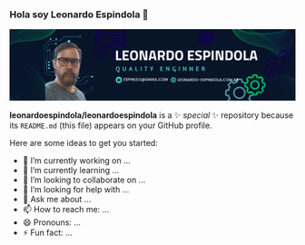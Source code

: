 ### Hola soy Leonardo Espindola 👋
![banner](https://github.com/leonardoespindola/leonardoespindola/blob/1cd52e8a69196f1a203b84b6f9ae06e30de8b77c/banner.png)





**leonardoespindola/leonardoespindola** is a ✨ _special_ ✨ repository because its `README.md` (this file) appears on your GitHub profile.

Here are some ideas to get you started:

- 🔭 I’m currently working on ...
- 🌱 I’m currently learning ...
- 👯 I’m looking to collaborate on ...
- 🤔 I’m looking for help with ...
- 💬 Ask me about ...
- 📫 How to reach me: ...
- 😄 Pronouns: ...
- ⚡ Fun fact: ...

